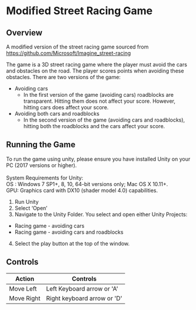 # Modified Street Racing Game #

## Overview ##
A modified version of the street racing game sourced from https://github.com/Microsoft/Imagine_street-racing

The game is a 3D street racing game where the player must avoid the cars and obstacles on the road.
The player scores points when avoiding these obstacles. There are two versions of the game:
* Avoiding cars
	* In the first version of the game (avoiding cars) roadblocks are transparent. Hitting them does not affect your score.
		However, hitting cars does affect your score.
* Avoiding both cars and roadblocks
	* In the second version of the game (avoiding cars and roadblocks), hitting both the roadblocks and the cars affect your score.

## Running the Game ##
To run the game using unity, please ensure you have installed Unity on your PC (2017
versions or higher).\
\
System Requirements for Unity:\
OS : Windows 7 SP1+, 8, 10, 64-bit versions only; Mac OS X 10.11+.\
GPU: Graphics card with DX10 (shader model 4.0) capabilities.

1. Run Unity
2. Select ‘Open’
3. Navigate to the Unity Folder. You select and open either Unity Projects:
* Racing game - avoiding cars
* Racing game - avoiding cars and roadblocks 
4. Select the play button at the top of the window.

## Controls ##
Action  	  	| Controls
--------------- | -------------
Move Left 	  	| Left Keyboard arrow or 'A'
Move Right	  	| Right keyboard arrow or 'D'

<!---
![Alt text](Images/Capture.PNG?raw=true "Gameplay")
-->